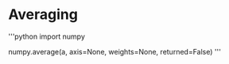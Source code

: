 # Averaging 

'''python
import numpy

numpy.average(a, axis=None, weights=None, returned=False)
'''
